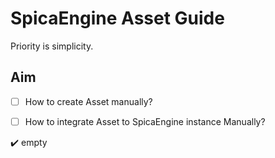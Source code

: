 # SpicaEngine Asset Guide

Priority is simplicity.

## Aim

- [ ] How to create Asset manually?

- [ ] How to integrate Asset to SpicaEngine instance Manually?

:heavy_check_mark: empty
